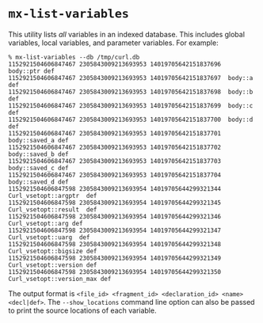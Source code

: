 # `mx-list-variables`

This utility lists *all* variables in an indexed database. This includes global
variables, local variables, and parameter variables. For example:

```shell
% mx-list-variables --db /tmp/curl.db                                 
1152921504606847467 2305843009213693953 14019705642151837696  body::ptr def
1152921504606847467 2305843009213693953 14019705642151837697  body::a def
1152921504606847467 2305843009213693953 14019705642151837698  body::b def
1152921504606847467 2305843009213693953 14019705642151837699  body::c def
1152921504606847467 2305843009213693953 14019705642151837700  body::d def
1152921504606847467 2305843009213693953 14019705642151837701  body::saved_a def
1152921504606847467 2305843009213693953 14019705642151837702  body::saved_b def
1152921504606847467 2305843009213693953 14019705642151837703  body::saved_c def
1152921504606847467 2305843009213693953 14019705642151837704  body::saved_d def
1152921504606847598 2305843009213693954 14019705644299321344  Curl_vsetopt::argptr  def
1152921504606847598 2305843009213693954 14019705644299321345  Curl_vsetopt::result  def
1152921504606847598 2305843009213693954 14019705644299321346  Curl_vsetopt::arg def
1152921504606847598 2305843009213693954 14019705644299321347  Curl_vsetopt::uarg  def
1152921504606847598 2305843009213693954 14019705644299321348  Curl_vsetopt::bigsize def
1152921504606847598 2305843009213693954 14019705644299321349  Curl_vsetopt::version def
1152921504606847598 2305843009213693954 14019705644299321350  Curl_vsetopt::version_max def
```

The output format is `<file_id> <fragment_id> <declaration_id> <name> <decl|def>`.
The `--show_locations` command line option can also be passed to print the source
locations of each variable.
